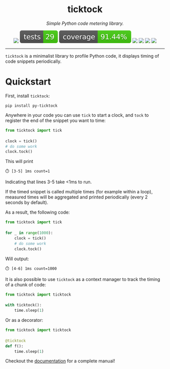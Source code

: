</p>
<h1 align="center"> ticktock </h1>
<p align="center">
  <em>Simple Python code metering library.</em>
</p>

<p align="center">
  <a href="https://github.com/victorbenichoux/ticktock/actions?query=branch%3Amain+"><img src="https://img.shields.io/github/workflow/status/victorbenichoux/ticktock/CI/main" /></a>
  <a href="https://github.com/victorbenichoux/ticktock/actions/workflows/main.yml?query=branch%3Amain+"><img src="docs/badges/tests.svg" /></a>
  <a href="https://victorbenichoux.github.io/ticktock/coverage/index.html"><img src="docs/badges/coverage.svg" /></a>
  <a href="https://pypi.org/project/py-ticktock/"><img src="https://img.shields.io/pypi/v/py-ticktock" /></a>
  <a href="https://pypi.org/project/py-ticktock/"><img src="https://img.shields.io/pypi/pyversions/py-ticktock" /></a>
  <a href="https://victorbenichoux.github.io/ticktock/index.html"><img src="https://img.shields.io/badge/docs-latest-blue" /></a>
  <a href="https://github.com/victorbenichoux/ticktock/blob/main/LICENSE"><img src="https://img.shields.io/github/license/victorbenichoux/ticktock" /></a>
</p>

---

`ticktock` is a minimalist library to profile Python code, it displays timing of code snippets periodically.

# Quickstart


First, install `ticktock`:
```
pip install py-ticktock
```

Anywhere in your code you can use `tick` to start a clock, and `tock` to register the end of the snippet you want to time:

```python
from ticktock import tick

clock = tick()
# do some work
clock.tock()
```

This will print
```
⏱️ [3-5] 1ms count=1
```
Indicating that lines 3-5 take <1ms to run.


If the timed snippet is called multiple times (for example within a loop), measured times will be aggregated and printed periodically (every 2 seconds by default).

As a result, the following code:

```python
from ticktock import tick

for _ in range(1000):
    clock = tick()
    # do some work
    clock.tock()
```

Will output:
```
⏱️ [4-6] 1ms count=1000
```

It is also possible to use `ticktock` as a context manager to track the timing of a chunk of code:

```python
from ticktock import ticktock

with ticktock():
    time.sleep(1)
```

Or as a decorator:

```python
from ticktock import ticktock

@ticktock
def f():
    time.sleep(1)
```


Checkout the [documentation](https://victorbenichoux.github.io/ticktock/) for a complete manual!

